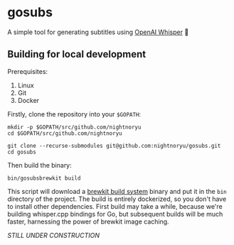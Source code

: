 # gosubs

A simple tool for generating subtitles using [OpenAI Whisper](https://huggingface.co/openai/whisper-base) 📔

## Building for local development

Prerequisites:

1. Linux
2. Git
3. Docker

Firstly, clone the repository into your `$GOPATH`:

```shell
mkdir -p $GOPATH/src/github.com/nightnoryu
cd $GOPATH/src/github.com/nightnoryu

git clone --recurse-submodules git@github.com:nightnoryu/gosubs.git
cd gosubs
```

Then build the binary:

```shell
bin/gosubsbrewkit build
```

This script will download a [brewkit build system](https://github.com/ispringtech/brewkit) binary and put it in
the `bin` directory of the project. The build is entirely dockerized, so you don't have to install other dependencies.
First build may take a while, because we're building whisper.cpp bindings for Go, but subsequent builds will be much
faster, harnessing the power of brewkit image caching.

_STILL UNDER CONSTRUCTION_
